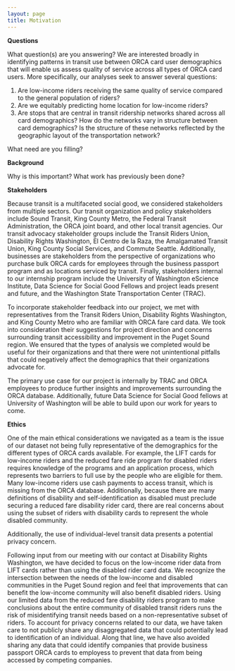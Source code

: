 ```yaml
---
layout: page
title: Motivation
---
```


**Questions**

What question(s) are you answering? 
We are interested broadly in identifying patterns in transit use between ORCA card user demographics that will enable us assess quality of service across all types of ORCA card users. More specifically, our analyses seek to answer several questions: 
1) Are low-income riders receiving the same quality of service compared to the general population of riders? 
2) Are we equitably predicting home location for low-income riders? 
3) Are stops that are central in transit ridership networks shared across all card demographics? How do the networks vary in structure between card demographics? Is the structure of these networks reflected by the geographic layout of the transportation network? 


What need are you filling?

**Background**

Why is this important?
What work has previously been done?

**Stakeholders**


Because transit is a multifaceted social good, we considered stakeholders from multiple sectors. Our transit organization and policy stakeholders include Sound Transit, King County Metro, the Federal Transit Administration, the ORCA joint board, and other local transit agencies. Our transit advocacy stakeholder groups include the Transit Riders Union, Disability Rights Washington, El Centro de la Raza, the Amalgamated Transit Union, King County Social Services, and Commute Seattle. Additionally, businesses are stakeholders from the perspective of organizations who purchase bulk ORCA cards for employees through the business passport program and as locations serviced by transit. Finally, stakeholders internal to our internship program include the University of Washington eScience Institute, Data Science for Social Good Fellows and project leads present and future, and the Washington State Transportation Center (TRAC).

To incorporate stakeholder feedback into our project, we met with representatives from the Transit Riders Union, Disability Rights Washington, and King County Metro who are familiar with ORCA fare card data. We took into consideration their suggestions for project direction and concerns surrounding transit accessibility and improvement in the Puget Sound region. We ensured that the types of analysis we completed would be useful for their organizations and that there were not unintentional pitfalls that could negatively affect the demographics that their organizations advocate for. 

The primary use case for our project is internally by TRAC and ORCA employees to produce further insights and improvements surrounding the ORCA database. Additionally, future Data Science for Social Good fellows at University of Washington will be able to build upon our work for years to come. 

**Ethics**

One of the main ethical considerations we navigated as a team is the issue of our dataset not being fully representative of the demographics for the different types of ORCA cards available. For example, the LIFT cards for low-income riders and the reduced fare ride program for disabled riders requires knowledge of the programs and an application process, which represents two barriers to full use by the people who are eligible for them. Many low-income riders use cash payments to access transit, which is missing from the ORCA database. Additionally, because there are many definitions of disability and self-identification as disabled must preclude securing a reduced fare disability rider card, there are real concerns about using the subset of riders with disability cards to represent the whole disabled community. 

Additionally, the use of individual-level transit data presents a potential privacy concern. 


Following input from our meeting with our contact at Disability Rights Washington, we have decided to focus on the low-income rider data from LIFT cards rather than using the disabled rider card data. We recognize the intersection between the needs of the low-income and disabled communities in the Puget Sound region and feel that improvements that can benefit the low-income community will also benefit disabled riders. Using our limited data from the reduced fare disability riders program to make conclusions about the entire community of disabled transit riders runs the risk of misidentifying transit needs based on a non-representative subset of riders. To account for privacy concerns related to our data, we have taken care to not publicly share any disaggregated data that could potentially lead to identification of an individual. Along that line, we have also avoided sharing any data that could identify companies that provide business passport ORCA cards to employess to prevent that data from being accessed by competing companies. 